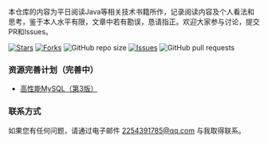 本仓库的内容为平日阅读Java等相关技术书籍所作，记录阅读内容及个人看法和思考，鉴于本人水平有限，文章中若有勘误，恳请指正。欢迎大家参与讨论，提交PR和Issues。

[![Stars](https://img.shields.io/github/stars/noace/read-the-book.svg)](https://github.com/noace/read-the-book/stargazers)
[![Forks](https://img.shields.io/github/forks/noace/read-the-book.svg)](https://github.com/noace/read-the-book/network/members)
![GitHub repo size](https://img.shields.io/github/repo-size/noace/read-the-book.svg)
[![Issues](https://img.shields.io/github/issues/noace/read-the-book.svg)]()
![GitHub pull requests](https://img.shields.io/github/issues-pr/noace/read-the-book.svg)

### 资源完善计划（完善中）
* [高性能MySQL（第3版）](./MySQL/高性能MySQL（第3版）/README.md)

### 联系方式
如果您有任何问题，请通过电子邮件 2254391785@qq.com 与我取得联系。